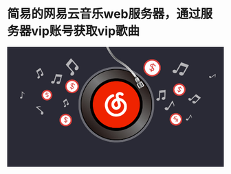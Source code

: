 # 简易的网易云音乐web服务器，通过服务器vip账号获取vip歌曲
![](https://github.com/ZTG0421/netease_music_web/blob/main/src/logo.jpg)
